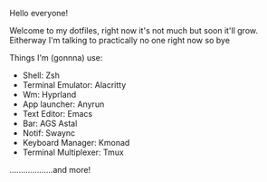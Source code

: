 Hello everyone!

Welcome to my dotfiles, right now it's not much but soon it'll grow.
Eitherway I'm talking to practically no one right now so bye

Things I'm (gonnna) use:
- Shell: Zsh
- Terminal Emulator: Alacritty
- Wm: Hyprland
- App launcher: Anyrun
- Text Editor: Emacs
- Bar: AGS Astal
- Notif: Swaync
- Keyboard Manager: Kmonad
- Terminal Multiplexer: Tmux


...................and more! 
